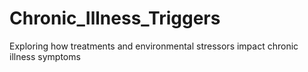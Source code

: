 # Chronic_Illness_Triggers
Exploring how treatments and environmental stressors impact chronic illness symptoms
